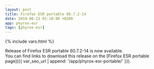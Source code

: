 ```yaml
---
layout: post
title: Firefox ESR portable 60.7.2-14
date: 2019-06-21 01:10:00 +0200
app: phyrox-esr
tags: [phyrox-esr]
---
```

{% include vars.html %}

Release of Firefox ESR portable 60.7.2-14 is now available.<br />
You can find links to download this release on the [Firefox ESR portable page]({{ var_seo_url | append: '/app/phyrox-esr-portable/' }}).